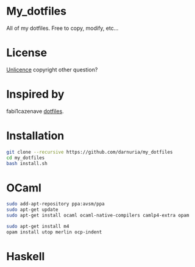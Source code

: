 My_dotfiles
===========

All of my dotfiles. Free to copy, modify, etc...

License
=======

[Unlicence](http://unlicense.org/) copyright other question?

Inspired by
===========

fabi1cazenave [dotfiles](https://github.com/fabi1cazenave/dotFiles).

Installation
============

```sh
git clone --recursive https://github.com/darnuria/my_dotfiles
cd my_dotfiles
bash install.sh
```

OCaml
=====

```sh
sudo add-apt-repository ppa:avsm/ppa
sudo apt-get update
sudo apt-get install ocaml ocaml-native-compilers camlp4-extra opam

sudo apt-get install m4
opam install utop merlin ocp-indent
```

Haskell
=======

